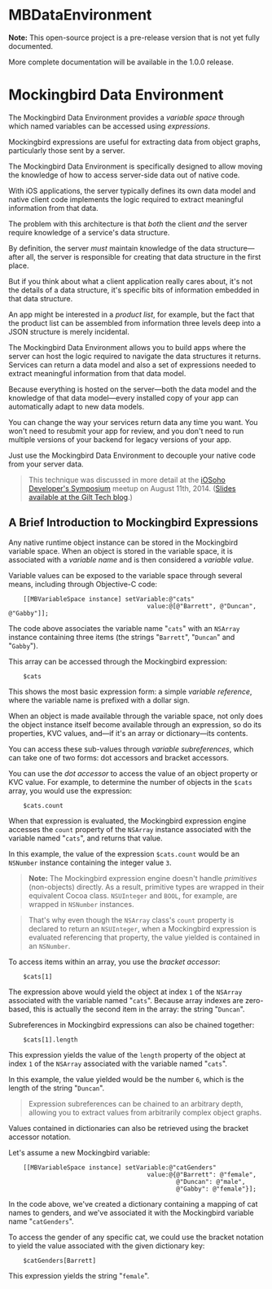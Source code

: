 MBDataEnvironment
=================

**Note:** This open-source project is a pre-release version that is not yet fully documented.

More complete documentation will be available in the 1.0.0 release.

# Mockingbird Data Environment

The Mockingbird Data Environment provides a *variable space* through which named variables can be accessed using *expressions*.

Mockingbird expressions are useful for extracting data from object graphs, particularly those sent by a server.

The Mockingbird Data Environment is specifically designed to allow moving the knowledge of how to access server-side data out of native code.

With iOS applications, the server typically defines its own data model and native client code implements the logic required to extract meaningful information from that data.

The problem with this architecture is that *both* the client *and* the server require knowledge of a service's data structure.

By definition, the server *must* maintain knowledge of the data structure—after all, the server is responsible for creating that data structure in the first place.

But if you think about what a client application really cares about, it's not the details of a data structure, it's specific bits of information embedded in that data structure.

An app might be interested in a *product list*, for example, but the fact that the product list can be assembled from information three levels deep into a JSON structure is merely incidental.

The Mockingbird Data Environment allows you to build apps where the server can host the logic required to navigate the data structures it returns. Services can return a data model and also a set of expressions needed to extract meaningful information from that data model.

Because everything is hosted on the server—both the data model and the knowledge of that data model—every installed copy of your app can automatically adapt to new data models.

You can change the way your services return data any time you want. You won't need to resubmit your app for review, and you don't need to run multiple versions of your backend for legacy versions of your app.

Just use the Mockingbird Data Environment to decouple your native code from your server data.

> This technique was discussed in more detail at the [iOSoho Developer's Symposium](http://www.meetup.com/iOSoho/events/181963632/) meetup on August 11th, 2014. ([Slides available at the Gilt Tech blog](http://tech.gilt.com/post/94663143169/handling-changes-to-your-server-side-data-model).)

## A Brief Introduction to Mockingbird Expressions

Any native runtime object instance can be stored in the Mockingbird variable space. When an object is stored in the variable space, it is associated with a *variable name* and is then considered a *variable value*.

Variable values can be exposed to the variable space through several means, including through Objective-C code:

```objc
    [[MBVariableSpace instance] setVariable:@"cats"
                                      value:@[@"Barrett", @"Duncan", @"Gabby"]];
```

The code above associates the variable name "`cats`" with an `NSArray` instance containing three items (the strings "`Barrett`", "`Duncan`" and "`Gabby`").

This array can be accessed through the Mockingbird expression:

```
    $cats
```

This shows the most basic expression form: a simple *variable reference*, where the variable name is prefixed with a dollar sign.

When an object is made available through the variable space, not only does the object instance itself become available through an expression, so do its properties, KVC values, and—if it's an array or dictionary—its contents.

You can access these sub-values through *variable subreferences*, which can take one of two forms: dot accessors and bracket accessors.

You can use the *dot accessor* to access the value of an object property or KVC value. For example, to determine the number of objects in the `$cats` array, you would use the expression:

```
    $cats.count
```

When that expression is evaluated, the Mockingbird expression engine accesses the `count` property of the `NSArray` instance associated with the variable named "`cats`", and returns that value.

In this example, the value of the expression `$cats.count` would be an `NSNumber` instance containing the integer value `3`.

> **Note:** The Mockingbird expression engine doesn't handle *primitives* (non-objects) directly. As a result, primitive types are wrapped in their equivalent Cocoa class. `NSUInteger` and `BOOL`, for example, are wrapped in `NSNumber` instances.

> That's why even though the `NSArray` class's `count` property is declared to return an `NSUInteger`, when a Mockingbird expression is evaluated referencing that property, the value yielded is contained in an `NSNumber`.

To access items within an array, you use the *bracket accessor*:

```
    $cats[1]
```

The expression above would yield the object at index `1` of the `NSArray` associated with the variable named "`cats`". Because array indexes are zero-based, this is actually the second item in the array: the string "`Duncan`".

Subreferences in Mockingbird expressions can also be chained together:

```
    $cats[1].length
```

This expression yields the value of the `length` property of the object at index `1` of the `NSArray` associated with the variable named "`cats`".

In this example, the value yielded would be the number `6`, which is the length of the string "`Duncan`".

> Expression subreferences can be chained to an arbitrary depth, allowing you to extract values from arbitrarily complex object graphs.

Values contained in dictionaries can also be retrieved using the bracket accessor notation.

Let's assume a new Mockingbird variable:

```objc
    [[MBVariableSpace instance] setVariable:@"catGenders"
                                      value:@{@"Barrett": @"female",
                                              @"Duncan": @"male",
                                              @"Gabby": @"female"}];
```

In the code above, we've created a dictionary containing a mapping of cat names to genders, and we've associated it with the Mockingbird variable name "`catGenders`".

To access the gender of any specific cat, we could use the bracket notation to yield the value associated with the given dictionary key:

```
	$catGenders[Barrett]
```

This expression yields the string "`female`".

